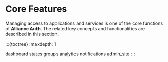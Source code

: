 # Core Features

Managing access to applications and services is one of the core functions of **Alliance Auth**. The related key concepts and functionalities are described in this section.

:::{toctree}
:maxdepth: 1

dashboard
states
groups
analytics
notifications
admin_site
:::
